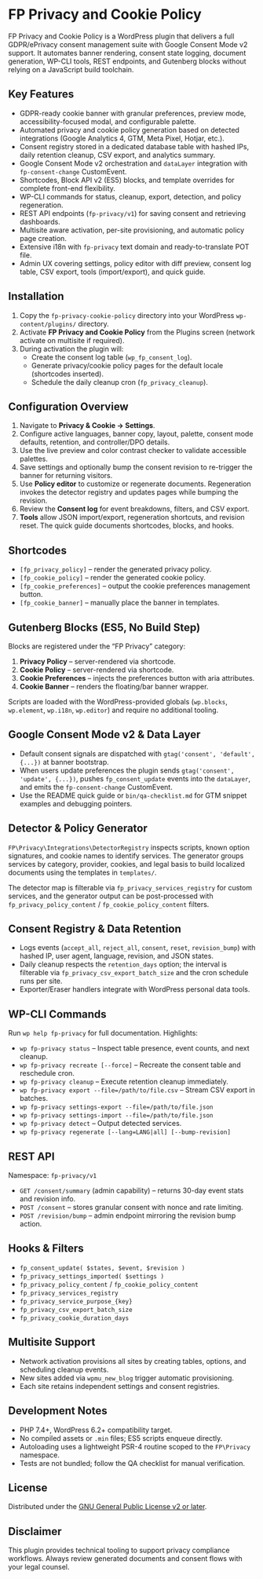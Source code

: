 # FP Privacy and Cookie Policy

FP Privacy and Cookie Policy is a WordPress plugin that delivers a full GDPR/ePrivacy consent management suite with Google Consent Mode v2 support. It automates banner rendering, consent state logging, document generation, WP-CLI tools, REST endpoints, and Gutenberg blocks without relying on a JavaScript build toolchain.

## Key Features

- GDPR-ready cookie banner with granular preferences, preview mode, accessibility-focused modal, and configurable palette.
- Automated privacy and cookie policy generation based on detected integrations (Google Analytics 4, GTM, Meta Pixel, Hotjar, etc.).
- Consent registry stored in a dedicated database table with hashed IPs, daily retention cleanup, CSV export, and analytics summary.
- Google Consent Mode v2 orchestration and `dataLayer` integration with `fp-consent-change` CustomEvent.
- Shortcodes, Block API v2 (ES5) blocks, and template overrides for complete front-end flexibility.
- WP-CLI commands for status, cleanup, export, detection, and policy regeneration.
- REST API endpoints (`fp-privacy/v1`) for saving consent and retrieving dashboards.
- Multisite aware activation, per-site provisioning, and automatic policy page creation.
- Extensive i18n with `fp-privacy` text domain and ready-to-translate POT file.
- Admin UX covering settings, policy editor with diff preview, consent log table, CSV export, tools (import/export), and quick guide.

## Installation

1. Copy the `fp-privacy-cookie-policy` directory into your WordPress `wp-content/plugins/` directory.
2. Activate **FP Privacy and Cookie Policy** from the Plugins screen (network activate on multisite if required).
3. During activation the plugin will:
   - Create the consent log table (`wp_fp_consent_log`).
   - Generate privacy/cookie policy pages for the default locale (shortcodes inserted).
   - Schedule the daily cleanup cron (`fp_privacy_cleanup`).

## Configuration Overview

1. Navigate to **Privacy & Cookie → Settings**.
2. Configure active languages, banner copy, layout, palette, consent mode defaults, retention, and controller/DPO details.
3. Use the live preview and color contrast checker to validate accessible palettes.
4. Save settings and optionally bump the consent revision to re-trigger the banner for returning visitors.
5. Use **Policy editor** to customize or regenerate documents. Regeneration invokes the detector registry and updates pages while bumping the revision.
6. Review the **Consent log** for event breakdowns, filters, and CSV export.
7. **Tools** allow JSON import/export, regeneration shortcuts, and revision reset. The quick guide documents shortcodes, blocks, and hooks.

## Shortcodes

- `[fp_privacy_policy]` – render the generated privacy policy.
- `[fp_cookie_policy]` – render the generated cookie policy.
- `[fp_cookie_preferences]` – output the cookie preferences management button.
- `[fp_cookie_banner]` – manually place the banner in templates.

## Gutenberg Blocks (ES5, No Build Step)

Blocks are registered under the “FP Privacy” category:

1. **Privacy Policy** – server-rendered via shortcode.
2. **Cookie Policy** – server-rendered via shortcode.
3. **Cookie Preferences** – injects the preferences button with aria attributes.
4. **Cookie Banner** – renders the floating/bar banner wrapper.

Scripts are loaded with the WordPress-provided globals (`wp.blocks`, `wp.element`, `wp.i18n`, `wp.editor`) and require no additional tooling.

## Google Consent Mode v2 & Data Layer

- Default consent signals are dispatched with `gtag('consent', 'default', {...})` at banner bootstrap.
- When users update preferences the plugin sends `gtag('consent', 'update', {...})`, pushes `fp_consent_update` events into the `dataLayer`, and emits the `fp-consent-change` CustomEvent.
- Use the README quick guide or `bin/qa-checklist.md` for GTM snippet examples and debugging pointers.

## Detector & Policy Generator

`FP\Privacy\Integrations\DetectorRegistry` inspects scripts, known option signatures, and cookie names to identify services. The generator groups services by category, provider, cookies, and legal basis to build localized documents using the templates in `templates/`.

The detector map is filterable via `fp_privacy_services_registry` for custom services, and the generator output can be post-processed with `fp_privacy_policy_content` / `fp_cookie_policy_content` filters.

## Consent Registry & Data Retention

- Logs events (`accept_all`, `reject_all`, `consent`, `reset`, `revision_bump`) with hashed IP, user agent, language, revision, and JSON states.
- Daily cleanup respects the `retention_days` option; the interval is filterable via `fp_privacy_csv_export_batch_size` and the cron schedule runs per site.
- Exporter/Eraser handlers integrate with WordPress personal data tools.

## WP-CLI Commands

Run `wp help fp-privacy` for full documentation. Highlights:

- `wp fp-privacy status` – Inspect table presence, event counts, and next cleanup.
- `wp fp-privacy recreate [--force]` – Recreate the consent table and reschedule cron.
- `wp fp-privacy cleanup` – Execute retention cleanup immediately.
- `wp fp-privacy export --file=/path/to/file.csv` – Stream CSV export in batches.
- `wp fp-privacy settings-export --file=/path/to/file.json`
- `wp fp-privacy settings-import --file=/path/to/file.json`
- `wp fp-privacy detect` – Output detected services.
- `wp fp-privacy regenerate [--lang=LANG|all] [--bump-revision]`

## REST API

Namespace: `fp-privacy/v1`

- `GET /consent/summary` (admin capability) – returns 30-day event stats and revision info.
- `POST /consent` – stores granular consent with nonce and rate limiting.
- `POST /revision/bump` – admin endpoint mirroring the revision bump action.

## Hooks & Filters

- `fp_consent_update( $states, $event, $revision )`
- `fp_privacy_settings_imported( $settings )`
- `fp_privacy_policy_content` / `fp_cookie_policy_content`
- `fp_privacy_services_registry`
- `fp_privacy_service_purpose_{key}`
- `fp_privacy_csv_export_batch_size`
- `fp_privacy_cookie_duration_days`

## Multisite Support

- Network activation provisions all sites by creating tables, options, and scheduling cleanup events.
- New sites added via `wpmu_new_blog` trigger automatic provisioning.
- Each site retains independent settings and consent registries.

## Development Notes

- PHP 7.4+, WordPress 6.2+ compatibility target.
- No compiled assets or `.min` files; ES5 scripts enqueue directly.
- Autoloading uses a lightweight PSR-4 routine scoped to the `FP\Privacy` namespace.
- Tests are not bundled; follow the QA checklist for manual verification.

## License

Distributed under the [GNU General Public License v2 or later](LICENSE).

## Disclaimer

This plugin provides technical tooling to support privacy compliance workflows. Always review generated documents and consent flows with your legal counsel.
